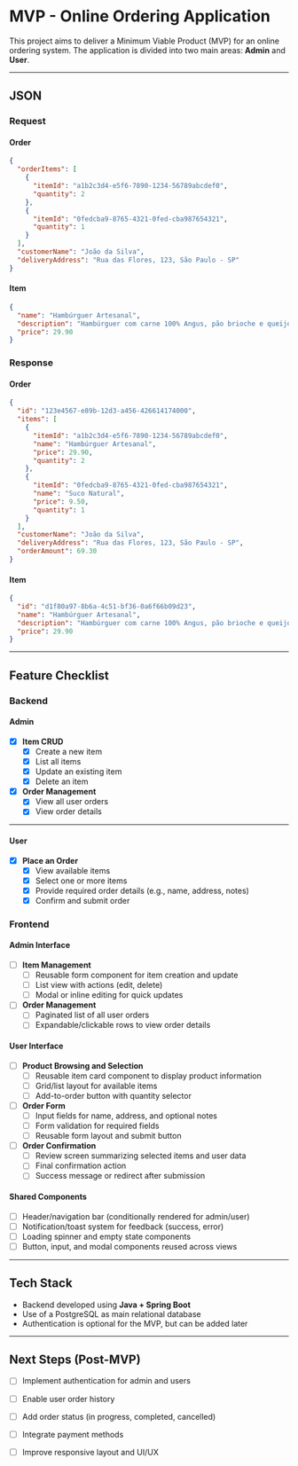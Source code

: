 # MVP - Online Ordering Application

This project aims to deliver a Minimum Viable Product (MVP) for an online ordering system. The application is divided into two main areas: **Admin** and **User**.

---

## JSON

### Request
#### Order
```json
{
  "orderItems": [
    {
      "itemId": "a1b2c3d4-e5f6-7890-1234-56789abcdef0",
      "quantity": 2
    },
    {
      "itemId": "0fedcba9-8765-4321-0fed-cba987654321",
      "quantity": 1
    }
  ],
  "customerName": "João da Silva",
  "deliveryAddress": "Rua das Flores, 123, São Paulo - SP"
}
```

#### Item
```json
{
  "name": "Hambúrguer Artesanal",
  "description": "Hambúrguer com carne 100% Angus, pão brioche e queijo cheddar",
  "price": 29.90
}

```

### Response
#### Order
```json
{
  "id": "123e4567-e89b-12d3-a456-426614174000",
  "items": [
    {
      "itemId": "a1b2c3d4-e5f6-7890-1234-56789abcdef0",
      "name": "Hambúrguer Artesanal",
      "price": 29.90,
      "quantity": 2
    },
    {
      "itemId": "0fedcba9-8765-4321-0fed-cba987654321",
      "name": "Suco Natural",
      "price": 9.50,
      "quantity": 1
    }
  ],
  "customerName": "João da Silva",
  "deliveryAddress": "Rua das Flores, 123, São Paulo - SP",
  "orderAmount": 69.30
}
```

#### Item
```json
{
  "id": "d1f80a97-8b6a-4c51-bf36-0a6f66b09d23",
  "name": "Hambúrguer Artesanal",
  "description": "Hambúrguer com carne 100% Angus, pão brioche e queijo cheddar",
  "price": 29.90
}
```

---

## Feature Checklist

### Backend
#### Admin

- [x] **Item CRUD**
  - [x] Create a new item
  - [x] List all items
  - [x] Update an existing item
  - [x] Delete an item

- [x] **Order Management**
  - [x] View all user orders
  - [x] View order details

---

#### User

- [x] **Place an Order**
  - [x] View available items
  - [x] Select one or more items
  - [x] Provide required order details (e.g., name, address, notes)
  - [x] Confirm and submit order

### Frontend
#### Admin Interface

- [ ] **Item Management**
  - [ ] Reusable form component for item creation and update
  - [ ] List view with actions (edit, delete)
  - [ ] Modal or inline editing for quick updates

- [ ] **Order Management**
  - [ ] Paginated list of all user orders
  - [ ] Expandable/clickable rows to view order details

#### User Interface

- [ ] **Product Browsing and Selection**
  - [ ] Reusable item card component to display product information
  - [ ] Grid/list layout for available items
  - [ ] Add-to-order button with quantity selector

- [ ] **Order Form**
  - [ ] Input fields for name, address, and optional notes
  - [ ] Form validation for required fields
  - [ ] Reusable form layout and submit button

- [ ] **Order Confirmation**
  - [ ] Review screen summarizing selected items and user data
  - [ ] Final confirmation action
  - [ ] Success message or redirect after submission

#### Shared Components

- [ ] Header/navigation bar (conditionally rendered for admin/user)
- [ ] Notification/toast system for feedback (success, error)
- [ ] Loading spinner and empty state components
- [ ] Button, input, and modal components reused across views

---

## Tech Stack

- Backend developed using **Java + Spring Boot**
- Use of a PostgreSQL as main relational database
- Authentication is optional for the MVP, but can be added later

---

## Next Steps (Post-MVP)

- [ ] Implement authentication for admin and users
- [ ] Enable user order history
- [ ] Add order status (in progress, completed, cancelled)
- [ ] Integrate payment methods
- [ ] Improve responsive layout and UI/UX

